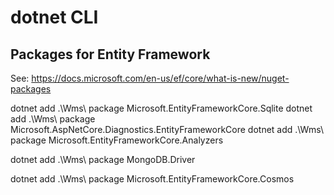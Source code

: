 # dotnet CLI

## Packages for Entity Framework 

See: https://docs.microsoft.com/en-us/ef/core/what-is-new/nuget-packages

dotnet add .\Wms\ package Microsoft.EntityFrameworkCore.Sqlite
dotnet add .\Wms\ package Microsoft.AspNetCore.Diagnostics.EntityFrameworkCore
dotnet add .\Wms\ package Microsoft.EntityFrameworkCore.Analyzers

dotnet add .\Wms\ package MongoDB.Driver

dotnet add .\Wms\ package Microsoft.EntityFrameworkCore.Cosmos